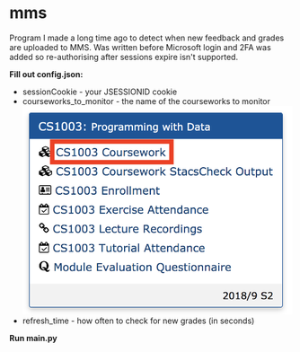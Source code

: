 # mms
Program I made a long time ago to detect when new feedback and grades are uploaded to MMS. Was written before Microsoft login and 2FA was added so re-authorising after sessions expire isn't supported.

**Fill out config.json:**
* sessionCookie - your JSESSIONID cookie
* courseworks_to_monitor - the name of the courseworks to monitor 
![Example](https://raw.githubusercontent.com/ben-sb/mms-grade-checker/master/images/example-coursework-name.png)
* refresh_time - how often to check for new grades (in seconds)


**Run main.py**
